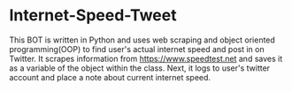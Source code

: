# Internet-Speed-Tweet
This BOT is written in Python and uses web scraping and object oriented programming(OOP) to find user's actual internet speed and post in on Twitter.
It scrapes information from https://www.speedtest.net and saves it as a variable of the object within the class. 
Next, it logs to user's twitter account and place a note about current internet speed. 

